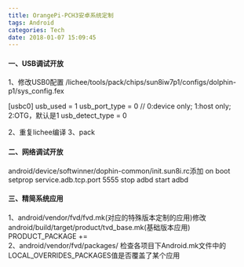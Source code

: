 ```yaml
---
title: OrangePi-PCH3安卓系统定制
tags: Android
categories: Tech
date: 2018-01-07 15:09:45
---
```


#### 一、USB调试开放
1、修改USB0配置 /lichee/tools/pack/chips/sun8iw7p1/configs/dolphin-p1/sys_config.fex

[usbc0]
usb_used                = 1
usb_port_type         = 0    // 0:device only; 1:host only; 2:OTG，默认是1
usb_detect_type     = 0

2、重复lichee编译
3、pack

#### 二、网络调试开放
android/device/softwinner/dophin-common/init.sun8i.rc添加
on boot
setprop service.adb.tcp.port 5555
stop adbd
start adbd

#### 三、精简系统应用
1、android/vendor/fvd/fvd.mk(对应的特殊版本定制的应用)修改
      android/build/target/product/tvd_base.mk(基础版本应用)
      PRODUCT_PACKAGE += \
2、android/vendor/fvd/packages/
      检查各项目下Android.mk文件中的LOCAL_OVERRIDES_PACKAGES值是否覆盖了某个应用